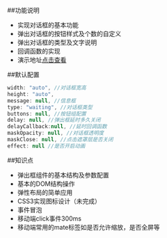 ##功能说明
- 实现对话框的基本功能
- 弹出对话框的按钮样式及个数的自定义
- 弹出对话框的类型及文字说明
- 回调函数的实现
- 演示地址[点击查看](http://www.baidu.com)

##默认配置
```javascript
width: "auto", //对话框宽高
height: "auto",
message: null, //信息框
type: "waiting", //对话框类型
buttons: null, //按钮组配置
delay: null, //弹出框延时多久关闭
delayCallback:null, //延时回调函数
maskOpacity: null, //对话框透明度
maskClose: null, //点击遮罩层是否关闭
effect: null //是否开启动画
```

##知识点
- 弹出框组件的基本结构及参数配置
- 基本的DOM结构操作
- 弹性布局的简单应用
- CSS3实现图标设计（未完成）
- 事件冒泡
- 移动端click事件300ms
- 移动端常用的mate标签如是否允许缩放，是否全屏等